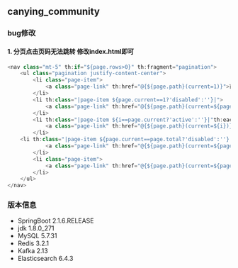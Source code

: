 ## canying_community

### bug修改
#### 1. 分页点击页码无法跳转 修改index.html即可
```java 
<nav class="mt-5" th:if="${page.rows>0}" th:fragment="pagination">
	<ul class="pagination justify-content-center">
		<li class="page-item">
			<a class="page-link" th:href="@{${page.path}(current=1)}">首页</a>
		</li>
		<li th:class="|page-item ${page.current==1?'disabled':''}|">
			<a class="page-link" th:href="@{${page.path}(current=${page.current-1})}">上一页</a>
		</li>
		<li th:class="|page-item ${i==page.current?'active':''}|"th:each="i:${#numbers.sequence(page.from,page.to)}">
			<a class="page-link" th:href="@{${page.path}(current=${i})}" th:text="${i}">1</a>
		</li>
    <li th:class="|page-item ${page.current==page.total?'disabled':''}|">
			<a class="page-link" th:href="@{${page.path}(current=${page.current+1})}">下一页</a>
		</li>
		<li class="page-item">
			<a class="page-link" th:href="@{${page.path}(current=${page.total})}">末页</a>
		</li>
	</ul>
</nav>
```

### 版本信息
* SpringBoot 2.1.6.RELEASE
* jdk        1.8.0_271
* MySQL      5.7.31
* Redis      3.2.1
* Kafka      2.13
* Elasticsearch 6.4.3
